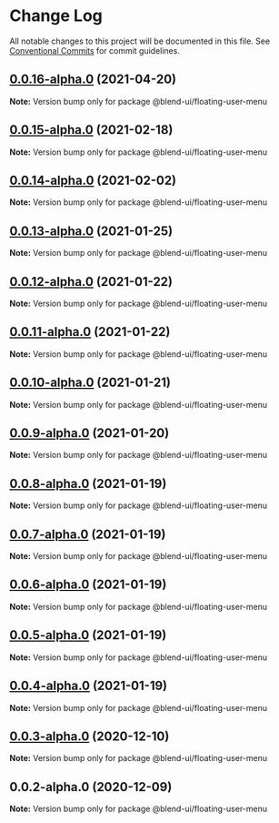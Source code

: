 # Change Log

All notable changes to this project will be documented in this file.
See [Conventional Commits](https://conventionalcommits.org) for commit guidelines.

## [0.0.16-alpha.0](https://prifina-admin/prifina/blend-ui/compare/@blend-ui/floating-user-menu@0.0.15-alpha.0...@blend-ui/floating-user-menu@0.0.16-alpha.0) (2021-04-20)

**Note:** Version bump only for package @blend-ui/floating-user-menu





## [0.0.15-alpha.0](https://prifina-admin/prifina/blend-ui/compare/@blend-ui/floating-user-menu@0.0.14-alpha.0...@blend-ui/floating-user-menu@0.0.15-alpha.0) (2021-02-18)

**Note:** Version bump only for package @blend-ui/floating-user-menu





## [0.0.14-alpha.0](https://prifina-admin/prifina/blend-ui/compare/@blend-ui/floating-user-menu@0.0.13-alpha.0...@blend-ui/floating-user-menu@0.0.14-alpha.0) (2021-02-02)

**Note:** Version bump only for package @blend-ui/floating-user-menu





## [0.0.13-alpha.0](https://prifina-admin/prifina/blend-ui/compare/@blend-ui/floating-user-menu@0.0.12-alpha.0...@blend-ui/floating-user-menu@0.0.13-alpha.0) (2021-01-25)

**Note:** Version bump only for package @blend-ui/floating-user-menu





## [0.0.12-alpha.0](https://prifina-admin/prifina/blend-ui/compare/@blend-ui/floating-user-menu@0.0.11-alpha.0...@blend-ui/floating-user-menu@0.0.12-alpha.0) (2021-01-22)

**Note:** Version bump only for package @blend-ui/floating-user-menu





## [0.0.11-alpha.0](https://prifina-admin/prifina/blend-ui/compare/@blend-ui/floating-user-menu@0.0.10-alpha.0...@blend-ui/floating-user-menu@0.0.11-alpha.0) (2021-01-22)

**Note:** Version bump only for package @blend-ui/floating-user-menu





## [0.0.10-alpha.0](https://prifina-admin/prifina/blend-ui/compare/@blend-ui/floating-user-menu@0.0.9-alpha.0...@blend-ui/floating-user-menu@0.0.10-alpha.0) (2021-01-21)

**Note:** Version bump only for package @blend-ui/floating-user-menu





## [0.0.9-alpha.0](https://prifina-admin/prifina/blend-ui/compare/@blend-ui/floating-user-menu@0.0.8-alpha.0...@blend-ui/floating-user-menu@0.0.9-alpha.0) (2021-01-20)

**Note:** Version bump only for package @blend-ui/floating-user-menu





## [0.0.8-alpha.0](https://prifina-admin/prifina/blend-ui/compare/@blend-ui/floating-user-menu@0.0.7-alpha.0...@blend-ui/floating-user-menu@0.0.8-alpha.0) (2021-01-19)

**Note:** Version bump only for package @blend-ui/floating-user-menu





## [0.0.7-alpha.0](https://prifina-admin/prifina/blend-ui/compare/@blend-ui/floating-user-menu@0.0.6-alpha.0...@blend-ui/floating-user-menu@0.0.7-alpha.0) (2021-01-19)

**Note:** Version bump only for package @blend-ui/floating-user-menu





## [0.0.6-alpha.0](https://prifina-admin/prifina/blend-ui/compare/@blend-ui/floating-user-menu@0.0.5-alpha.0...@blend-ui/floating-user-menu@0.0.6-alpha.0) (2021-01-19)

**Note:** Version bump only for package @blend-ui/floating-user-menu





## [0.0.5-alpha.0](https://prifina-admin/prifina/blend-ui/compare/@blend-ui/floating-user-menu@0.0.4-alpha.0...@blend-ui/floating-user-menu@0.0.5-alpha.0) (2021-01-19)

**Note:** Version bump only for package @blend-ui/floating-user-menu





## [0.0.4-alpha.0](https://prifina-admin/prifina/blend-ui/compare/@blend-ui/floating-user-menu@0.0.3-alpha.0...@blend-ui/floating-user-menu@0.0.4-alpha.0) (2021-01-19)

**Note:** Version bump only for package @blend-ui/floating-user-menu





## [0.0.3-alpha.0](https://prifina-admin/prifina/blend-ui/compare/@blend-ui/floating-user-menu@0.0.2-alpha.0...@blend-ui/floating-user-menu@0.0.3-alpha.0) (2020-12-10)

**Note:** Version bump only for package @blend-ui/floating-user-menu





## 0.0.2-alpha.0 (2020-12-09)

**Note:** Version bump only for package @blend-ui/floating-user-menu
